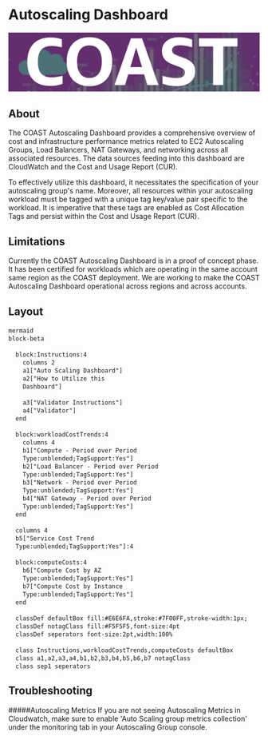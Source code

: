 # Autoscaling Dashboard

![Autoscaling Dashboard](../../images/coast_banner.png)

## About

The COAST Autoscaling Dashboard provides a comprehensive overview of cost and infrastructure performance metrics related to EC2 Autoscaling Groups, Load Balancers, NAT Gateways, and networking across all associated resources. The data sources feeding into this dashboard are CloudWatch and the Cost and Usage Report (CUR).

To effectively utilize this dashboard, it necessitates the specification of your autoscaling group's name. Moreover, all resources within your autoscaling workload must be tagged with a unique tag key/value pair specific to the workload. It is imperative that these tags are enabled as Cost Allocation Tags and persist within the Cost and Usage Report (CUR).

## Limitations 

Currently the COAST Autoscaling Dashboard is in a proof of concept phase.  It has been certified for workloads which are operating in the same account same region as the COAST deployment.  We are working to make the COAST Autoscaling Dashboard operational across regions and across accounts.

## Layout
```
mermaid
block-beta

  block:Instructions:4
    columns 2
    a1["Auto Scaling Dashboard"] 
    a2["How to Utilize this 
    Dashboard"]

    a3["Validator Instructions"]
    a4["Validator"]
  end
  
  block:workloadCostTrends:4
    columns 4
    b1["Compute - Period over Period  
    Type:unblended;TagSupport:Yes"]
    b2["Load Balancer - Period over Period
    Type:unblended;TagSupport:Yes"]
    b3["Network - Period over Period
    Type:unblended;TagSupport:Yes"]
    b4["NAT Gateway - Period over Period
    Type:unblended;TagSupport:Yes"]
  end

  columns 4
  b5["Service Cost Trend
  Type:unblended;TagSupport:Yes"]:4

  block:computeCosts:4
    b6["Compute Cost by AZ
    Type:unblended;TagSupport:Yes"]
    b7["Compute Cost by Instance
    Type:unblended;TagSupport:Yes"]
  end 

  classDef defaultBox fill:#E6E6FA,stroke:#7F00FF,stroke-width:1px;
  classDef notagClass fill:#F5F5F5,font-size:4pt  
  classDef seperators font-size:2pt,width:100%
  
  class Instructions,workloadCostTrends,computeCosts defaultBox
  class a1,a2,a3,a4,b1,b2,b3,b4,b5,b6,b7 notagClass
  class sep1 seperators
```

## Troubleshooting

#####Autoscaling Metrics
If you are not seeing Autoscaling Metrics in Cloudwatch, make sure to enable 'Auto Scaling group metrics collection' under the monitoring tab in your Autoscaling Group console.



